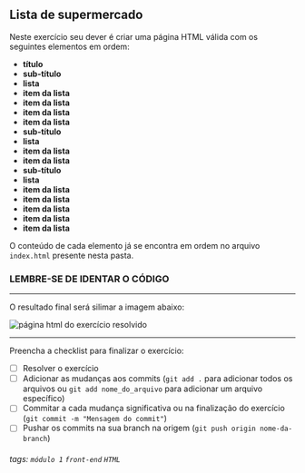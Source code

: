 ## Lista de supermercado

Neste exercício seu dever é criar uma página HTML válida com os seguintes elementos em ordem:

- **título**
- **sub-título**
- **lista**
- **item da lista**
- **item da lista**
- **item da lista**
- **item da lista**
- **sub-título**
- **lista**
- **item da lista**
- **item da lista**
- **sub-título**
- **lista**
- **item da lista**
- **item da lista**
- **item da lista**
- **item da lista**
- **item da lista**

O conteúdo de cada elemento já se encontra em ordem no arquivo `index.html` presente nesta pasta.

### LEMBRE-SE DE IDENTAR O CÓDIGO 

---

O resultado final será silimar a imagem abaixo:

![página html do exercício resolvido](https://i.imgur.com/4JuP1cL.png)

---

Preencha a checklist para finalizar o exercício:

- [ ] Resolver o exercício
- [ ] Adicionar as mudanças aos commits (`git add .` para adicionar todos os arquivos ou `git add nome_do_arquivo` para adicionar um arquivo específico)
- [ ] Commitar a cada mudança significativa ou na finalização do exercício (`git commit -m "Mensagem do commit"`)
- [ ] Pushar os commits na sua branch na origem (`git push origin nome-da-branch`)

###### tags: `módulo 1` `front-end` `HTML`
